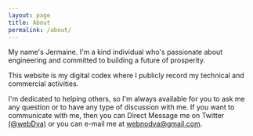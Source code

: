 ```yaml
---
layout: page
title: About
permalink: /about/
---
```


My name's Jermaine. I'm a kind individual who's passionate about engineering and committed to building a future of prosperity.

This website is my digital codex where I publicly record my technical and commercial activities.

I'm dedicated to helping others, so I'm always available for you to ask me any question or to have any type of discussion with me. If you want to communicate with me, then you can Direct Message me on Twitter [(@webDva)](https://www.twitter.com/webDva) or you can e-mail me at [webnodva@gmail.com](mailto:webNoDva@gmail.com).